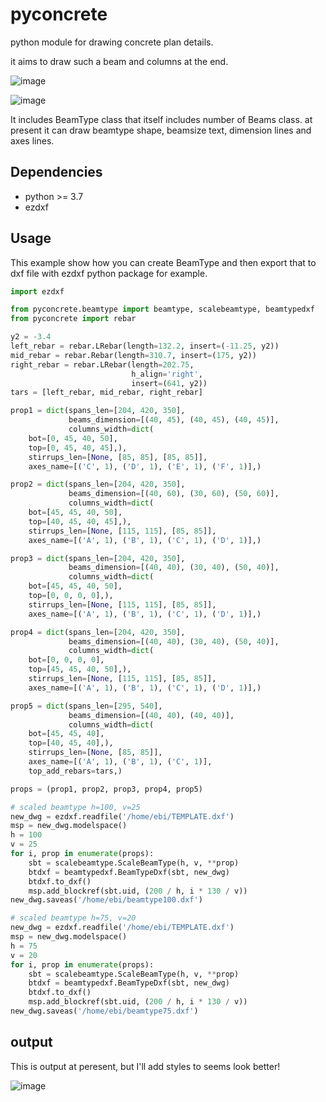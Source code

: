 # pyconcrete
python module for drawing concrete plan details.

it aims to draw such a beam and columns at the end.

![image](https://user-images.githubusercontent.com/8196112/55085621-97acb100-50c4-11e9-91e6-7afcf2d7dbbc.png)

![image](https://user-images.githubusercontent.com/8196112/55085845-f70ac100-50c4-11e9-98c4-05240751b4d5.png)


It includes BeamType class that itself includes number of Beams class.
at present it can draw beamtype shape, beamsize text, dimension lines and axes lines.

## Dependencies
- python >= 3.7
- ezdxf

## Usage

This example show how you can create BeamType and then export that to dxf file
with ezdxf python package for example.

```python
import ezdxf

from pyconcrete.beamtype import beamtype, scalebeamtype, beamtypedxf
from pyconcrete import rebar

y2 = -3.4
left_rebar = rebar.LRebar(length=132.2, insert=(-11.25, y2))
mid_rebar = rebar.Rebar(length=310.7, insert=(175, y2))
right_rebar = rebar.LRebar(length=202.75,
                           h_align='right',
                           insert=(641, y2))
tars = [left_rebar, mid_rebar, right_rebar]

prop1 = dict(spans_len=[204, 420, 350],
             beams_dimension=[(40, 45), (40, 45), (40, 45)],
             columns_width=dict(
    bot=[0, 45, 40, 50],
    top=[0, 45, 40, 45],),
    stirrups_len=[None, [85, 85], [85, 85]],
    axes_name=[('C', 1), ('D', 1), ('E', 1), ('F', 1)],)

prop2 = dict(spans_len=[204, 420, 350],
             beams_dimension=[(40, 60), (30, 60), (50, 60)],
             columns_width=dict(
    bot=[45, 45, 40, 50],
    top=[40, 45, 40, 45],),
    stirrups_len=[None, [115, 115], [85, 85]],
    axes_name=[('A', 1), ('B', 1), ('C', 1), ('D', 1)],)

prop3 = dict(spans_len=[204, 420, 350],
             beams_dimension=[(40, 40), (30, 40), (50, 40)],
             columns_width=dict(
    bot=[45, 45, 40, 50],
    top=[0, 0, 0, 0],),
    stirrups_len=[None, [115, 115], [85, 85]],
    axes_name=[('A', 1), ('B', 1), ('C', 1), ('D', 1)],)

prop4 = dict(spans_len=[204, 420, 350],
             beams_dimension=[(40, 40), (30, 40), (50, 40)],
             columns_width=dict(
    bot=[0, 0, 0, 0],
    top=[45, 45, 40, 50],),
    stirrups_len=[None, [115, 115], [85, 85]],
    axes_name=[('A', 1), ('B', 1), ('C', 1), ('D', 1)],)

prop5 = dict(spans_len=[295, 540],
             beams_dimension=[(40, 40), (40, 40)],
             columns_width=dict(
    bot=[45, 45, 40],
    top=[40, 45, 40],),
    stirrups_len=[None, [85, 85]],
    axes_name=[('A', 1), ('B', 1), ('C', 1)],
    top_add_rebars=tars,)

props = (prop1, prop2, prop3, prop4, prop5)

# scaled beamtype h=100, v=25
new_dwg = ezdxf.readfile('/home/ebi/TEMPLATE.dxf')
msp = new_dwg.modelspace()
h = 100
v = 25
for i, prop in enumerate(props):
    sbt = scalebeamtype.ScaleBeamType(h, v, **prop)
    btdxf = beamtypedxf.BeamTypeDxf(sbt, new_dwg)
    btdxf.to_dxf()
    msp.add_blockref(sbt.uid, (200 / h, i * 130 / v))
new_dwg.saveas('/home/ebi/beamtype100.dxf')

# scaled beamtype h=75, v=20
new_dwg = ezdxf.readfile('/home/ebi/TEMPLATE.dxf')
msp = new_dwg.modelspace()
h = 75
v = 20
for i, prop in enumerate(props):
    sbt = scalebeamtype.ScaleBeamType(h, v, **prop)
    btdxf = beamtypedxf.BeamTypeDxf(sbt, new_dwg)
    btdxf.to_dxf()
    msp.add_blockref(sbt.uid, (200 / h, i * 130 / v))
new_dwg.saveas('/home/ebi/beamtype75.dxf')
```


## output

This is output at peresent, but I'll add styles to seems look better!


![image](https://user-images.githubusercontent.com/8196112/57562900-82f25700-73ac-11e9-8137-ed819e3b7a66.png)





